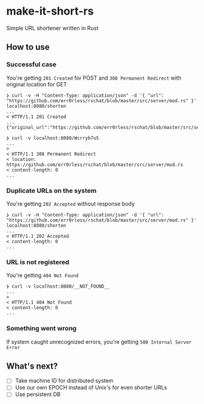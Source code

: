 # make-it-short-rs
Simple URL shortener written in Rust

## How to use
### Successful case
You're getting `201 Created` for POST and `308 Permanent Redirect` with original location for GET
```shell
❯ curl -v -H "Content-Type: application/json" -d '{ "url": "https://github.com/err0rless/rschat/blob/master/src/server/mod.rs" }' localhost:8080/shorten
...
< HTTP/1.1 201 Created
...
{"original_url":"https://github.com/err0rless/rschat/blob/master/src/server/mod.rs","short_url":"Wcrryb7uS"}

❯ curl -v localhost:8080/Wcrryb7uS
...
>
< HTTP/1.1 308 Permanent Redirect
< location: https://github.com/err0rless/rschat/blob/master/src/server/mod.rs
< content-length: 0
...
```

### Duplicate URLs on the system
You're getting `202 Accepted` without response body
```shell
❯ curl -v -H "Content-Type: application/json" -d '{ "url": "https://github.com/err0rless/rschat/blob/master/src/server/mod.rs" }' localhost:8080/shorten
...
< HTTP/1.1 202 Accepted
< content-length: 0
...
```

### URL is not registered
You're getting `404 Not Found`
```shell
❯ curl -v localhost:8080/__NOT_FOUND__
...
>
< HTTP/1.1 404 Not Found
< content-length: 0
...
```

### Something went wrong
If system caught unrecognized errors, you're getting `500 Internal Server Error`

## What's next?
- [ ] Take machine ID for distributed system
- [ ] Use our own EPOCH instead of Unix's for even shorter URLs
- [ ] Use persistent DB
